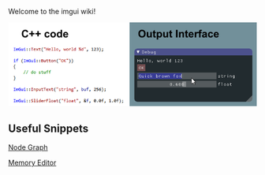 Welcome to the imgui wiki!

![](/web/code_sample_01.png)


## Useful Snippets

[Node Graph](node_graph_example)

[Memory Editor](memory_editor_example)